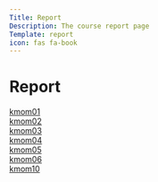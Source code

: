 ```yaml
---
Title: Report
Description: The course report page
Template: report
icon: fas fa-book
---
```


Report
==================

<div class="kmom-box">
<a href="report/kmom01">kmom01</a>
</div>

<div class="kmom-box">
<a href="report/kmom02">kmom02</a>
</div>

<div class="kmom-box">
<a href="report/kmom03">kmom03</a>
</div>

<div class="kmom-box">
<a href="report/kmom04">kmom04</a>
</div>

<div class="kmom-box">
<a href="report/kmom05">kmom05</a>
</div>

<div class="kmom-box">
<a href="report/kmom06">kmom06</a>
</div>

<div class="kmom-box project">
<a href="report/kmom10">kmom10</a>
</div>


<!-- [kmom01](report/kmom01)
* [kmom02](report/kmom02)
* [kmom03](report/kmom03)
* [kmom04](report/kmom04)
* [kmom05](report/kmom05)
* [kmom06](report/kmom06)
* [kmom10](report/kmom10) -->

